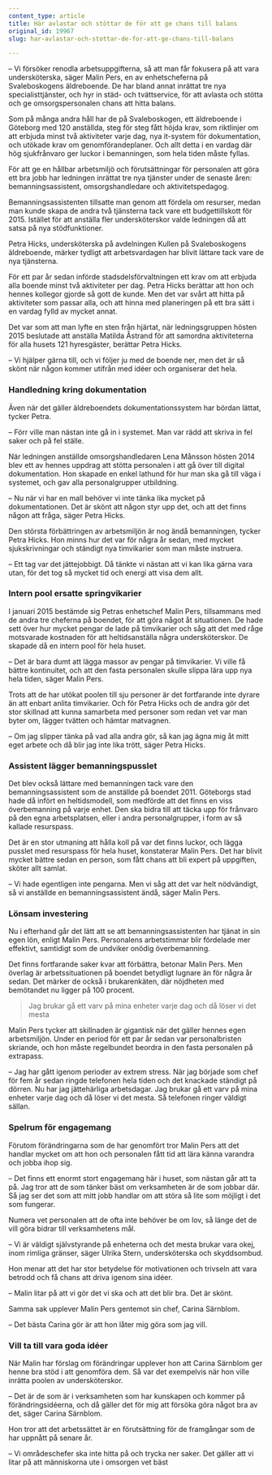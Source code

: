 ```yaml
---
content_type: article
title: Här avlastar och stöttar de för att ge chans till balans
original_id: 19967
slug: har-avlastar-och-stottar-de-for-att-ge-chans-till-balans

---
```


– Vi försöker renodla arbetsuppgifterna, så att man får fokusera på att vara undersköterska, säger Malin Pers, en av enhetscheferna på Svaleboskogens äldreboende. De har bland annat inrättat tre nya specialisttjänster, och hyr in städ- och tvättservice, för att avlasta och stötta och ge omsorgspersonalen chans att hitta balans.

Som på många andra håll har de på Svaleboskogen, ett äldreboende i Göteborg med 120 anställda, steg för steg fått höjda krav, som riktlinjer om att erbjuda minst två aktiviteter varje dag, nya it-system för dokumentation, och utökade krav om genomförandeplaner. Och allt detta i en vardag där hög sjukfrånvaro ger luckor i bemanningen, som hela tiden måste fyllas.

För att ge en hållbar arbetsmiljö och förutsättningar för personalen att göra ett bra jobb har ledningen inrättat tre nya tjänster under de senaste åren: bemanningsassistent, omsorgshandledare och aktivitetspedagog.

Bemanningsassistenten tillsatte man genom att fördela om resurser, medan man kunde skapa de andra två tjänsterna tack vare ett budgettillskott för 2015. Istället för att anställa fler undersköterskor valde ledningen då att satsa på nya stödfunktioner.

Petra Hicks, undersköterska på avdelningen Kullen på Svaleboskogens äldreboende, märker tydligt att arbetsvardagen har blivit lättare tack vare de nya tjänsterna.

För ett par år sedan införde stadsdelsförvaltningen ett krav om att erbjuda alla boende minst två aktiviteter per dag. Petra Hicks berättar att hon och hennes kollegor gjorde så gott de kunde. Men det var svårt att hitta på aktiviteter som passar alla, och att hinna med planeringen på ett bra sätt i en vardag fylld av mycket annat.

Det var som att man lyfte en sten från hjärtat, när ledningsgruppen hösten 2015 beslutade att anställa Matilda Åstrand för att samordna aktiviteterna för alla husets 121 hyresgäster, berättar Petra Hicks.

– Vi hjälper gärna till, och vi följer ju med de boende ner, men det är så skönt när någon kommer utifrån med idéer och organiserar det hela.

### Handledning kring dokumentation

Även när det gäller äldreboendets dokumentationssystem har bördan lättat, tycker Petra.

– Förr ville man nästan inte gå in i systemet. Man var rädd att skriva in fel saker och på fel ställe.

När ledningen anställde omsorgshandledaren Lena Månsson hösten 2014 blev ett av hennes uppdrag att stötta personalen i att gå över till digital dokumentation. Hon skapade en enkel lathund för hur man ska gå till väga i systemet, och gav alla personalgrupper utbildning.

– Nu när vi har en mall behöver vi inte tänka lika mycket på dokumentationen. Det är skönt att någon styr upp det, och att det finns någon att fråga, säger Petra Hicks.

Den största förbättringen av arbetsmiljön är nog ändå bemanningen, tycker Petra Hicks. Hon minns hur det var för några år sedan, med mycket sjukskrivningar och ständigt nya timvikarier som man måste instruera.

– Ett tag var det jättejobbigt. Då tänkte vi nästan att vi kan lika gärna vara utan, för det tog så mycket tid och energi att visa dem allt.

### Intern pool ersatte springvikarier

I januari 2015 bestämde sig Petras enhetschef Malin Pers, tillsammans med de andra tre cheferna på boendet, för att göra något åt situationen. De hade sett över hur mycket pengar de lade på timvikarier och såg att det med råge motsvarade kostnaden för att heltidsanställa några undersköterskor. De skapade då en intern pool för hela huset.

– Det är bara dumt att lägga massor av pengar på timvikarier. Vi ville få bättre kontinuitet, och att den fasta personalen skulle slippa lära upp nya hela tiden, säger Malin Pers.

Trots att de har utökat poolen till sju personer är det fortfarande inte dyrare än att enbart anlita timvikarier. Och för Petra Hicks och de andra gör det stor skillnad att kunna samarbeta med personer som redan vet var man byter om, lägger tvätten och hämtar matvagnen.

– Om jag slipper tänka på vad alla andra gör, så kan jag ägna mig åt mitt eget arbete och då blir jag inte lika trött, säger Petra Hicks.

### Assistent lägger bemanningspusslet

Det blev också lättare med bemanningen tack vare den bemanningsassistent som de anställde på boendet 2011. Göteborgs stad hade då infört en heltidsmodell, som medförde att det finns en viss överbemanning på varje enhet. Den ska bidra till att täcka upp för frånvaro på den egna arbetsplatsen, eller i andra personalgrupper, i form av så kallade resurspass.

Det är en stor utmaning att hålla koll på var det finns luckor, och lägga pusslet med resurspass för hela huset, konstaterar Malin Pers. Det har blivit mycket bättre sedan en person, som fått chans att bli expert på uppgiften, sköter allt samlat.

– Vi hade egentligen inte pengarna. Men vi såg att det var helt nödvändigt, så vi anställde en bemanningsassistent ändå, säger Malin Pers.

### Lönsam investering

Nu i efterhand går det lätt att se att bemanningsassistenten har tjänat in sin egen lön, enligt Malin Pers. Personalens arbetstimmar blir fördelade mer effektivt, samtidigt som de undviker onödig överbemanning.

Det finns fortfarande saker kvar att förbättra, betonar Malin Pers. Men överlag är arbetssituationen på boendet betydligt lugnare än för några år sedan. Det märker de också i brukarenkäten, där nöjdheten med bemötandet nu ligger på 100 procent.

> Jag brukar gå ett varv på mina enheter varje dag och då löser vi det mesta

Malin Pers tycker att skillnaden är gigantisk när det gäller hennes egen arbetsmiljön. Under en period för ett par år sedan var personalbristen skriande, och hon måste regelbundet beordra in den fasta personalen på extrapass.

– Jag har gått igenom perioder av extrem stress. När jag började som chef för fem år sedan ringde telefonen hela tiden och det knackade ständigt på dörren. Nu har jag jättehärliga arbetsdagar. Jag brukar gå ett varv på mina enheter varje dag och då löser vi det mesta. Så telefonen ringer väldigt sällan.

### Spelrum för engagemang

Förutom förändringarna som de har genomfört tror Malin Pers att det handlar mycket om att hon och personalen fått tid att lära känna varandra och jobba ihop sig.

– Det finns ett enormt stort engagemang här i huset, som nästan går att ta på. Jag tror att de som tänker bäst om verksamheten är de som jobbar där. Så jag ser det som att mitt jobb handlar om att störa så lite som möjligt i det som fungerar.

Numera vet personalen att de ofta inte behöver be om lov, så länge det de vill göra bidrar till verksamhetens mål.

– Vi är väldigt självstyrande på enheterna och det mesta brukar vara okej, inom rimliga gränser, säger Ulrika Stern, undersköterska och skyddsombud.

Hon menar att det har stor betydelse för motivationen och trivseln att vara betrodd och få chans att driva igenom sina idéer.

– Malin litar på att vi gör det vi ska och att det blir bra. Det är skönt.

Samma sak upplever Malin Pers gentemot sin chef, Carina Särnblom.

– Det bästa Carina gör är att hon låter mig göra som jag vill.

### Vill ta till vara goda idéer

När Malin har förslag om förändringar upplever hon att Carina Särnblom ger henne bra stöd i att genomföra dem. Så var det exempelvis när hon ville inrätta poolen av undersköterskor.

– Det är de som är i verksamheten som har kunskapen och kommer på förändringsidéerna, och då gäller det för mig att försöka göra något bra av det, säger Carina Särnblom.

Hon tror att det arbetssättet är en förutsättning för de framgångar som de har uppnått på senare år.

– Vi områdeschefer ska inte hitta på och trycka ner saker. Det gäller att vi litar på att människorna ute i omsorgen vet bäst

